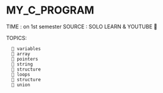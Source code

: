 # MY_C_PROGRAM

TIME : on 1st semester
SOURCE : SOLO LEARN & YOUTUBE 📖

TOPICS:

      📍 variables
      📍 array
      📍 pointers
      📍 string
      📍 structure
      📍 loops
      📍 structure
      📍 union
